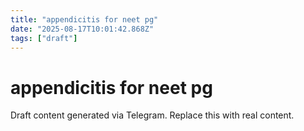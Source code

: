 ```yaml
---
title: "appendicitis for neet pg"
date: "2025-08-17T10:01:42.868Z"
tags: ["draft"]
---
```


# appendicitis for neet pg

Draft content generated via Telegram. Replace this with real content.
